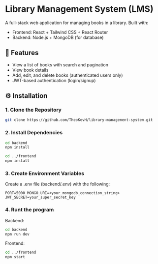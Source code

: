 # Library Management System (LMS)

A full-stack web application for managing books in a library. Built with:

- Frontend: React + Tailwind CSS + React Router
- Backend: Node.js + MongoDB (for database)

## 🚀 Features

- View a list of books with search and pagination
- View book details
- Add, edit, and delete books (authenticated users only)
- JWT-based authentication (login/signup)

## ⚙️ Installation
### 1. Clone the Repository

```bash
git clone https://github.com/TheoKevH/library-management-system.git
```

### 2. Install Dependencies
```bash
cd backend
npm install
```
```bash
cd ../frontend
npm install
```
### 3. Create Environment Variables
Create a .env file (backend/.env) with the following:

`PORT=5000
MONGO_URI=<your_mongodb_connection_string>
JWT_SECRET=your_super_secret_key
`

### 4. Runt the program
Backend:
```bash
cd backend
npm run dev
```

Frontend:
```bash
cd ../frontend
npm start
```

